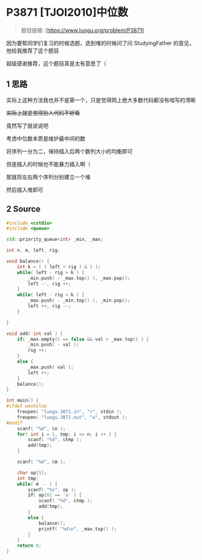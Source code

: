 # P3871 [TJOI2010]中位数

> 题目链接: [https://www.luogu.org/problem/P3871]

因为要帮同学们复习的时候选题，选到堆的时候问了问 StudyingFather 的意见，他给我推荐了这个题目

超级感谢推荐，这个题目真是太有意思了（

## 1 思路

实际上这种方法我也并不是第一个，只是觉得网上绝大多数代码都没有咱写的清晰

~~实际上就是觉得别人代码不好看~~

竟然写了就说说吧

考虑中位数本质是维护最中间的数

将序列一分为二，保持插入后两个数列大小的均衡即可

但是插入的时候也不能暴力插入啊（

那就将左右两个序列分别建立一个堆

然后插入堆即可

## 2 Source 

```cpp
#include <cstdio>
#include <queue>

std::priority_queue<int> _min, _max;

int n, m, left, rig;

void balance() {
	int k = ( ( left + rig ) & 1 );
	while( left - rig > k ) {
		_min.push( - _max.top() ), _max.pop();
		left --, rig ++;
	}
	while( left - rig < k ) { 
		_max.push( - _min.top() ), _min.pop();
		left ++, rig --;
	}

}

void add( int val ) {
	if( _max.empty() == false && val > _max.top() ) {
		_min.push( - val );
		rig ++;
	}
	else {
		_max.push( val );
		left ++;
	}
	balance();
}

int main() {
#ifdef woshiluo
	freopen( "luogu.3871.in", "r", stdin );
	freopen( "luogu.3871.out", "w", stdout );
#endif
	scanf( "%d", &n );
	for( int i = 1, tmp; i <= n; i ++ ) {
		scanf( "%d", &tmp );
		add(tmp);
	}

	scanf( "%d", &m );

	char op[5];
	int tmp;
	while( m -- ) {
		scanf( "%s", op );
		if( op[0] == 'a' ) {
			scanf( "%d", &tmp );
			add(tmp);
		}
		else {
			balance();
			printf( "%d\n", _max.top() );
		}
	}
	return 0;
}
```
